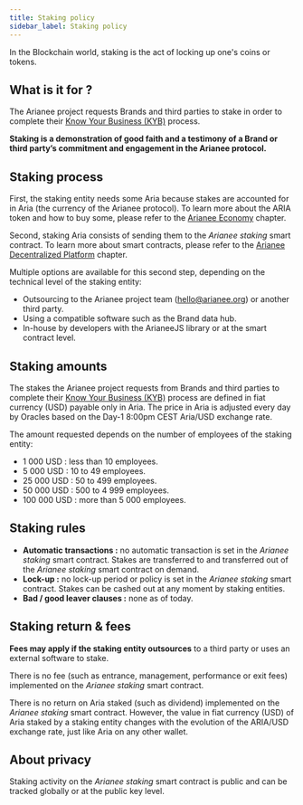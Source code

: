 ```yaml
---
title: Staking policy
sidebar_label: Staking policy
---
```


In the Blockchain world, staking is the act of locking up one's coins or tokens.

## **What is it for ?**

The Arianee project requests Brands and third parties to stake in order to complete their [Know Your Business (KYB)](KYBprocess) process.

**Staking is a demonstration of good faith and a testimony of a Brand or third party’s commitment and engagement in the Arianee protocol.**

## **Staking process**

First, the staking entity needs some Aria because stakes are accounted for in Aria (the currency of the Arianee protocol). To learn more about the ARIA token and how to buy some, please refer to the [Arianee Economy](arianee-economy) chapter.

Second, staking Aria consists of sending them to the *Arianee staking* smart contract. To learn more about smart contracts, please refer to the [Arianee Decentralized Platform](arianee-decentralized) chapter.

Multiple options are available for this second step, depending on the technical level of the staking entity:

- Outsourcing to the Arianee project team ([hello@arianee.org](mailto:hello@arianee.org)) or another third party.
- Using a compatible software such as the Brand data hub.
- In-house by developers with the ArianeeJS library or at the smart contract level.

## **Staking amounts**

The stakes the Arianee project requests from Brands and third parties to complete their [Know Your Business (KYB)](kyb-process) process are defined in fiat currency (USD) payable only in Aria. The price in Aria is adjusted every day by Oracles based on the Day-1 8:00pm CEST Aria/USD exchange rate.

The amount requested depends on the number of employees of the staking entity:

- 1 000 USD : less than 10 employees.
- 5 000 USD : 10 to 49 employees.
- 25 000 USD : 50 to 499 employees.
- 50 000 USD : 500 to 4 999 employees.
- 100 000 USD : more than 5 000 employees.

## **Staking rules**

- **Automatic transactions :** no automatic transaction is set in the *Arianee staking* smart contract. Stakes are transferred to and transferred out of the *Arianee staking* smart contract on demand.
- **Lock-up :** no lock-up period or policy is set in the *Arianee staking* smart contract. Stakes can be cashed out at any moment by staking entities.
- **Bad / good leaver clauses :** none as of today.

## **Staking return & fees**

**Fees may apply if the staking entity outsources** to a third party or uses an external software to stake. 

There is no fee (such as entrance, management, performance or exit fees) implemented on the *Arianee staking* smart contract.

There is no return on Aria staked (such as dividend) implemented on the *Arianee staking* smart contract. However, the value in fiat currency (USD) of Aria staked by a staking entity changes with the evolution of the ARIA/USD exchange rate, just like Aria on any other wallet.

## **About privacy**

Staking activity on the *Arianee staking* smart contract is public and can be tracked globally or at the public key level.

